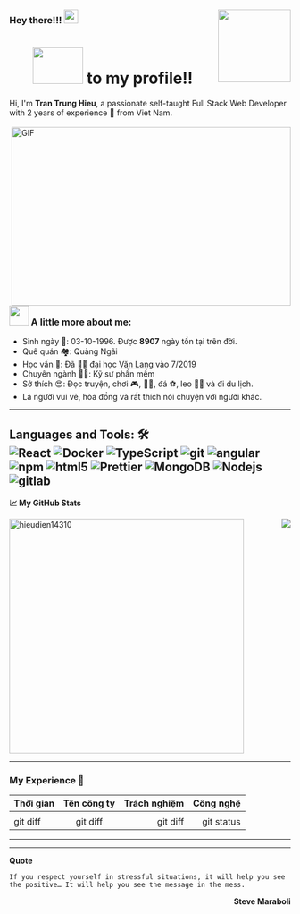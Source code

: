 ### Hey there!!! <img src="https://raw.githubusercontent.com/ShahriarShafin/ShahriarShafin/main/Assets/hi.gif" width="25px"> <img src="https://cdn.akamai.steamstatic.com/steamcommunity/public/images/items/1145360/db6144fa6b4cf2dcacd9d2812b652ee27991a551.png" width="130px" height="130px" align="right">
<h1 align="center"><img src="https://media.giphy.com/media/xUPGGDNsLvqsBOhuU0/giphy.gif" height="65px" width="90px"> to my profile!!</h1>
Hi, I'm <b>Tran Trung Hieu</b>, a passionate self-taught Full Stack Web Developer with 2 years of experience 🚀 from Viet Nam.
<br>
<br>
<img align="right" alt="GIF" src="https://media1.tenor.com/images/9fb771fb621c29b0a2eae945b5ceeeb3/tenor.gif?itemid=19019116" width="500" height="320" />


### <img src="https://media.giphy.com/media/VgCDAzcKvsR6OM0uWg/giphy.gif" width="35px"> A little more about me: 
- Sinh ngày    🎂️: 03-10-1996. Được <b>8907</b> ngày tồn tại trên đời.
- Quê quán     🏘️: Quảng Ngãi
- Học vấn      📖️: Đã 👨‍🎓️ đại học [Văn Lang](https://www.vanlanguni.edu.vn/) vào 7/2019
- Chuyên ngành 👨‍🏫️: Kỹ sư phần mềm
- Sở thích     😍️: Đọc truyện, chơi 🎮️, 🏊‍♀️️, đá ⚽️, leo 🧗‍♂️️ và đi du lịch. 
- Là người vui vẻ, hòa đồng và rất thích nói chuyện với người khác.
---
**Languages and Tools: 🛠️**  
<img alt="React" src="https://img.shields.io/badge/-React-45b8d8?style=flat-square&logo=react&logoColor=white" />
<img alt="Docker" src="https://img.shields.io/badge/-Docker-46a2f1?style=flat-square&logo=docker&logoColor=white" />
<img alt="TypeScript" src="https://img.shields.io/badge/-TypeScript-007ACC?style=flat-square&logo=typescript&logoColor=white" />
<img alt="git" src="https://img.shields.io/badge/-Git-F05032?style=flat-square&logo=git&logoColor=white" />
<img alt="angular" src="https://img.shields.io/badge/-Angular-DD0031?style=flat-square&logo=angular&logoColor=white" />
<img alt="npm" src="https://img.shields.io/badge/-NPM-CB3837?style=flat-square&logo=npm&logoColor=white" />
<img alt="html5" src="https://img.shields.io/badge/-HTML5-E34F26?style=flat-square&logo=html5&logoColor=white" />
<img alt="Prettier" src="https://img.shields.io/badge/-Prettier-F7B93E?style=flat-square&logo=prettier&logoColor=white" />
<img alt="MongoDB" src="https://img.shields.io/badge/-MongoDB-13aa52?style=flat-square&logo=mongodb&logoColor=white" />
<img alt="Nodejs" src="https://img.shields.io/badge/-Nodejs-43853d?style=flat-square&logo=Node.js&logoColor=white" />
<img alt="gitlab" src="https://camo.githubusercontent.com/35b0a4cb52ffc87fc7c464f9f2527dec988b663d0ae86bf8d542ae5649bd2c9e/68747470733a2f2f696d672e736869656c64732e696f2f62616467652f2d4769744c61622d4643413132313f7374796c653d666c61742d737175617265266c6f676f3d6769746c6162" />
---

**📈 My GitHub Stats**


<p float="left">
    <img width="420px" src="https://github-readme-stats.vercel.app/api?username=hieudien14310&show_icons=true&theme=gotham" alt="hieudien14310" />
    <img align="right" src="https://github-readme-stats.vercel.app/api/top-langs/?username=hieudien14310&theme=gotham&layout=compact" />
</p>


---
### My Experience 🎊️
| Thời gian    | Tên công ty    | Trách nghiệm  | Công nghệ     |
| :---         |     :---:      |          ---: |          ---: |
|              |                |               |               |
| git diff     | git diff       | git diff      | git status    |


---
<!--START_SECTION:waka-->
<!--END_SECTION:waka-->


---
**Quote**
<p align="left" style="color:tomato;">

`If you respect yourself in stressful situations, it will help you see the positive… It will help you see the message in the mess.`
</p>
<p align="right"><b>Steve Maraboli</b></p>
